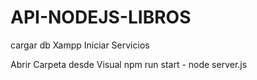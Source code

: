 # API-NODEJS-LIBROS


cargar db Xampp
Iniciar Servicios

Abrir Carpeta desde Visual
npm run start - node server.js
